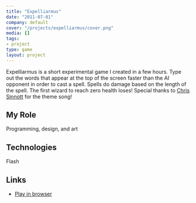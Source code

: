 ```yaml
---
title: "Expelliarmus"
date: "2011-07-01"
company: default
cover: "/projects/expelliarmus/cover.png"
media: []
tags:
- project
type: game
layout: project
---
```


Expelliarmus is a short experimental game I created in a few hours. Type out the words that appear at the top of the screen faster than the AI opponent in order to cast a spell. Spells do damage based on the length of the spell. The first wizard to reach zero health loses! Special thanks to [Chris Sinnott](http://www.sinnottsoundworks.com/) for the theme song!

## My Role
Programming, design, and art

## Technologies
Flash

## Links
* [Play in browser](http://www.kongregate.com/games/alexlarioza/expelliarmus)